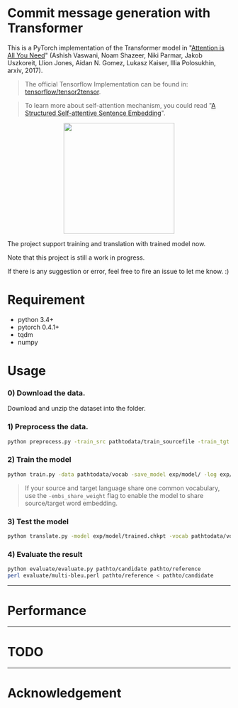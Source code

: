 # Commit message generation with Transformer

This is a PyTorch implementation of the Transformer model in "[Attention is All You Need](https://arxiv.org/abs/1706.03762)" (Ashish Vaswani, Noam Shazeer, Niki Parmar, Jakob Uszkoreit, Llion Jones, Aidan N. Gomez, Lukasz Kaiser, Illia Polosukhin, arxiv, 2017). 

> The official Tensorflow Implementation can be found in: [tensorflow/tensor2tensor](https://github.com/tensorflow/tensor2tensor/blob/master/tensor2tensor/models/transformer.py).

> To learn more about self-attention mechanism, you could read "[A Structured Self-attentive Sentence Embedding](https://arxiv.org/abs/1703.03130)".

<p align="center">
<img src="http://imgur.com/1krF2R6.png" width="250">
</p>


The project support training and translation with trained model now.

Note that this project is still a work in progress.


If there is any suggestion or error, feel free to fire an issue to let me know. :)


# Requirement
- python 3.4+
- pytorch 0.4.1+
- tqdm
- numpy


# Usage
### 0) Download the data.
Download and unzip the dataset into the folder.

### 1) Preprocess the data.
```bash
python preprocess.py -train_src pathtodata/train_sourcefile -train_tgt pathtodata/train_targetfile -valid_src pathtodata/valid_sourcefile -valid_tgt pathtodata/valid_targetfile -save_data pathtodata/vocab -max_len 400 -min_word_count 0 -share_vocab
```

### 2) Train the model
```bash
python train.py -data pathtodata/vocab -save_model exp/model/ -log exp/log/ -save_mode best  -proj_share_weight -embs_share_weight -label_smoothing -epoch 100
```
> If your source and target language share one common vocabulary, use the `-embs_share_weight` flag to enable the model to share source/target word embedding. 

### 3) Test the model
```bash
python translate.py -model exp/model/trained.chkpt -vocab pathtodata/vocab -src pathtodata/test_sourcefile -output exp/resultfile
```
### 4) Evaluate the result
```bash
python evaluate/evaluate.py pathto/candidate pathto/reference
perl evaluate/multi-bleu.perl pathto/reference < pathto/candidate
```
---
# Performance

---
# TODO

---
# Acknowledgement

